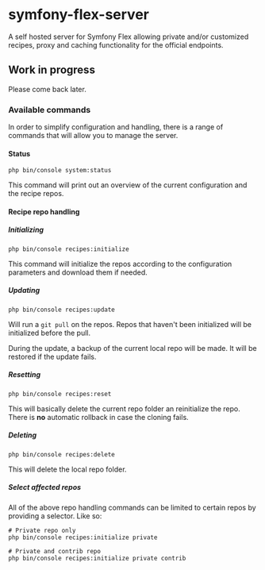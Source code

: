 # symfony-flex-server
A self hosted server for Symfony Flex allowing private and/or customized recipes, proxy and caching functionality for the official endpoints.

## Work in progress
Please come back later.

### Available commands

In order to simplify configuration and handling, there is a range of commands that will allow you to manage the server.

#### Status

    php bin/console system:status

This command will print out an overview of the current configuration and the recipe repos.

#### Recipe repo handling

##### Initializing

    php bin/console recipes:initialize

This command will initialize the repos according to the configuration parameters and download them if needed.

##### Updating

    php bin/console recipes:update

Will run a `git pull` on the repos. Repos that haven't been initialized will be initialized before the pull.

During the update, a backup of the current local repo will be made. It will be restored if the update fails.

##### Resetting

    php bin/console recipes:reset

This will basically delete the current repo folder an reinitialize the repo. There is **no** automatic rollback in case the cloning fails.

##### Deleting

    php bin/console recipes:delete

This will delete the local repo folder.

##### Select affected repos

All of the above repo handling commands can be limited to certain repos by providing a selector. Like so:
    
    # Private repo only
    php bin/console recipes:initialize private
    
    # Private and contrib repo
    php bin/console recipes:initialize private contrib